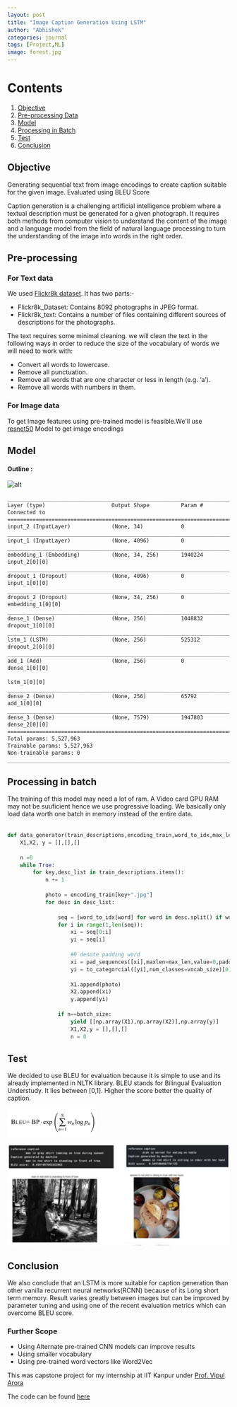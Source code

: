 ```yaml
---
layout: post
title: "Image Caption Generation Using LSTM"
author: "Abhishek"
categories: journal
tags: [Project,ML]
image: forest.jpg
---
```

# Contents

1. [Objective](#objective)
2. [Pre-processing Data](#pre-processing)
3. [Model](#model)
4. [Processing in Batch](#processing-in-batch)
5. [Test](#test)
6. [Conclusion](#conclusion)

## Objective

Generating sequential text from image encodings to create caption suitable for the given image. Evaluated using BLEU Score


Caption generation is a challenging artificial intelligence problem where a textual description must be generated for a given photograph. It requires both methods from computer vision to understand the content of the image and a language model from the field of natural language processing to turn the understanding of the image into words in the right order.

## Pre-processing

### For Text data

We used [Flickr8k dataset](https://www.kaggle.com/ming666/flicker8k-dataset). It has two parts:-
* Flickr8k_Dataset: Contains 8092 photographs in JPEG format.
* Flickr8k_text: Contains a number of files containing different sources of descriptions for the photographs.

The text requires some minimal cleaning. we will clean the text in the following ways in order to reduce the size of the vocabulary of words we will need to work with:

* Convert all words to lowercase.
* Remove all punctuation.
* Remove all words that are one character or less in length (e.g. ‘a’).
* Remove all words with numbers in them.

### For Image data

To get Image features using pre-trained model is feasible.We'll use [resnet50](https://arxiv.org/abs/1512.03385) Model to get image encodings


## Model
#### Outline :
![alt](https://drive.google.com/uc?export=view&id=1WmhME7QXQ6FAnu6Y_WwHknSYvdqJXYp-)

```
____________________________________________________________________________________________________
Layer (type)                     Output Shape          Param #     Connected to
====================================================================================================
input_2 (InputLayer)             (None, 34)            0
____________________________________________________________________________________________________
input_1 (InputLayer)             (None, 4096)          0
____________________________________________________________________________________________________
embedding_1 (Embedding)          (None, 34, 256)       1940224     input_2[0][0]
____________________________________________________________________________________________________
dropout_1 (Dropout)              (None, 4096)          0           input_1[0][0]
____________________________________________________________________________________________________
dropout_2 (Dropout)              (None, 34, 256)       0           embedding_1[0][0]
____________________________________________________________________________________________________
dense_1 (Dense)                  (None, 256)           1048832     dropout_1[0][0]
____________________________________________________________________________________________________
lstm_1 (LSTM)                    (None, 256)           525312      dropout_2[0][0]
____________________________________________________________________________________________________
add_1 (Add)                      (None, 256)           0           dense_1[0][0]
                                                                   lstm_1[0][0]
____________________________________________________________________________________________________
dense_2 (Dense)                  (None, 256)           65792       add_1[0][0]
____________________________________________________________________________________________________
dense_3 (Dense)                  (None, 7579)          1947803     dense_2[0][0]
====================================================================================================
Total params: 5,527,963
Trainable params: 5,527,963
Non-trainable params: 0
____________________________________________________________________________________________________
```
## Processing in batch

The training of this model may need a lot of ram. A Video card GPU RAM may not be suuficient hence we use progressive loading. We basically only load data worth one batch in memory instead of the entire data.

```python

def data_generator(train_descriptions,encoding_train,word_to_idx,max_len,batch_size):
    X1,X2, y = [],[],[]
    
    n =0
    while True:
        for key,desc_list in train_descriptions.items():
            n += 1
            
            photo = encoding_train[key+".jpg"]
            for desc in desc_list:
                
                seq = [word_to_idx[word] for word in desc.split() if word in word_to_idx]
                for i in range(1,len(seq)):
                    xi = seq[0:i]
                    yi = seq[i]
                    
                    #0 denote padding word
                    xi = pad_sequences([xi],maxlen=max_len,value=0,padding='post')[0]
                    yi = to_categorcial([yi],num_classes=vocab_size)[0]
                    
                    X1.append(photo)
                    X2.append(xi)
                    y.append(yi)
                    
                if n==batch_size:
                    yield [[np.array(X1),np.array(X2)],np.array(y)]
                    X1,X2,y = [],[],[]
                    n = 0


``` 

## Test 

We decided to use BLEU for evaluation because it is simple to use and its already
implemented in NLTK library. BLEU stands for Bilingual Evaluation Understudy. It lies between [0,1]. Higher the score better the quality of caption.

![alt](/assets/img/bleu.png)

![](/assets/img/lstm-op1.png)

## Conclusion 

We also conclude that an LSTM is more suitable for caption generation than other vanilla recurrent neural networks(RCNN) because of its Long short term memory. Result varies greatly between images but can be improved by parameter
tuning and using one of the recent evaluation metrics which can overcome BLEU score.

### Further Scope

* Using Alternate pre-trained CNN models can improve results
* Using smaller vocabulary
* Using pre-trained word vectors like Word2Vec 

This was capstone project for my internship at IIT Kanpur under [Prof. Vipul Arora](https://scholar.google.co.in/citations?user=SC9YYPAAAAAJ&hl=en)

The code can be found [here](https://www.kaggle.com/abhishekgawande/image-caption-eda)
